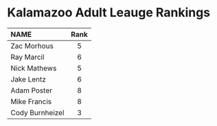 # Kalamazoo Adult Leauge Rankings
**NAME** | **Rank**
|:---|:---:|
Zac Morhous  | 5
Ray Marcil  |  6
Nick Mathews | 5
Jake Lentz  | 6
Adam Poster | 8
Mike Francis | 8
Cody Burnheizel | 3
